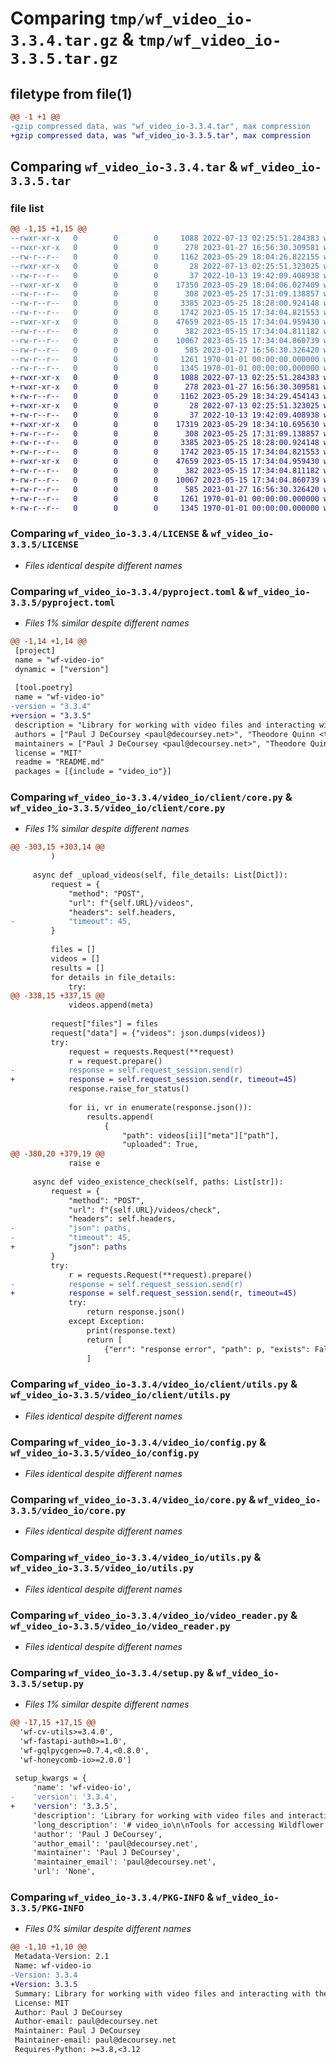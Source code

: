 # Comparing `tmp/wf_video_io-3.3.4.tar.gz` & `tmp/wf_video_io-3.3.5.tar.gz`

## filetype from file(1)

```diff
@@ -1 +1 @@
-gzip compressed data, was "wf_video_io-3.3.4.tar", max compression
+gzip compressed data, was "wf_video_io-3.3.5.tar", max compression
```

## Comparing `wf_video_io-3.3.4.tar` & `wf_video_io-3.3.5.tar`

### file list

```diff
@@ -1,15 +1,15 @@
--rwxr-xr-x   0        0        0     1088 2022-07-13 02:25:51.284383 wf_video_io-3.3.4/LICENSE
--rwxr-xr-x   0        0        0      278 2023-01-27 16:56:30.309581 wf_video_io-3.3.4/README.md
--rw-r--r--   0        0        0     1162 2023-05-29 18:04:26.822155 wf_video_io-3.3.4/pyproject.toml
--rwxr-xr-x   0        0        0       28 2022-07-13 02:25:51.323025 wf_video_io-3.3.4/video_io/__init__.py
--rw-r--r--   0        0        0       37 2022-10-13 19:42:09.408938 wf_video_io-3.3.4/video_io/client/__init__.py
--rwxr-xr-x   0        0        0    17350 2023-05-29 18:04:06.027409 wf_video_io-3.3.4/video_io/client/core.py
--rw-r--r--   0        0        0      308 2023-05-25 17:31:09.138857 wf_video_io-3.3.4/video_io/client/errors.py
--rw-r--r--   0        0        0     3385 2023-05-25 18:28:00.924148 wf_video_io-3.3.4/video_io/client/utils.py
--rw-r--r--   0        0        0     1742 2023-05-15 17:34:04.821553 wf_video_io-3.3.4/video_io/config.py
--rwxr-xr-x   0        0        0    47659 2023-05-15 17:34:04.959430 wf_video_io-3.3.4/video_io/core.py
--rw-r--r--   0        0        0      382 2023-05-15 17:34:04.811182 wf_video_io-3.3.4/video_io/log_retry.py
--rw-r--r--   0        0        0    10067 2023-05-15 17:34:04.860739 wf_video_io-3.3.4/video_io/utils.py
--rw-r--r--   0        0        0      585 2023-01-27 16:56:30.326420 wf_video_io-3.3.4/video_io/video_reader.py
--rw-r--r--   0        0        0     1261 1970-01-01 00:00:00.000000 wf_video_io-3.3.4/setup.py
--rw-r--r--   0        0        0     1345 1970-01-01 00:00:00.000000 wf_video_io-3.3.4/PKG-INFO
+-rwxr-xr-x   0        0        0     1088 2022-07-13 02:25:51.284383 wf_video_io-3.3.5/LICENSE
+-rwxr-xr-x   0        0        0      278 2023-01-27 16:56:30.309581 wf_video_io-3.3.5/README.md
+-rw-r--r--   0        0        0     1162 2023-05-29 18:34:29.454143 wf_video_io-3.3.5/pyproject.toml
+-rwxr-xr-x   0        0        0       28 2022-07-13 02:25:51.323025 wf_video_io-3.3.5/video_io/__init__.py
+-rw-r--r--   0        0        0       37 2022-10-13 19:42:09.408938 wf_video_io-3.3.5/video_io/client/__init__.py
+-rwxr-xr-x   0        0        0    17319 2023-05-29 18:34:10.695630 wf_video_io-3.3.5/video_io/client/core.py
+-rw-r--r--   0        0        0      308 2023-05-25 17:31:09.138857 wf_video_io-3.3.5/video_io/client/errors.py
+-rw-r--r--   0        0        0     3385 2023-05-25 18:28:00.924148 wf_video_io-3.3.5/video_io/client/utils.py
+-rw-r--r--   0        0        0     1742 2023-05-15 17:34:04.821553 wf_video_io-3.3.5/video_io/config.py
+-rwxr-xr-x   0        0        0    47659 2023-05-15 17:34:04.959430 wf_video_io-3.3.5/video_io/core.py
+-rw-r--r--   0        0        0      382 2023-05-15 17:34:04.811182 wf_video_io-3.3.5/video_io/log_retry.py
+-rw-r--r--   0        0        0    10067 2023-05-15 17:34:04.860739 wf_video_io-3.3.5/video_io/utils.py
+-rw-r--r--   0        0        0      585 2023-01-27 16:56:30.326420 wf_video_io-3.3.5/video_io/video_reader.py
+-rw-r--r--   0        0        0     1261 1970-01-01 00:00:00.000000 wf_video_io-3.3.5/setup.py
+-rw-r--r--   0        0        0     1345 1970-01-01 00:00:00.000000 wf_video_io-3.3.5/PKG-INFO
```

### Comparing `wf_video_io-3.3.4/LICENSE` & `wf_video_io-3.3.5/LICENSE`

 * *Files identical despite different names*

### Comparing `wf_video_io-3.3.4/pyproject.toml` & `wf_video_io-3.3.5/pyproject.toml`

 * *Files 1% similar despite different names*

```diff
@@ -1,14 +1,14 @@
 [project]
 name = "wf-video-io"
 dynamic = ["version"]
 
 [tool.poetry]
 name = "wf-video-io"
-version = "3.3.4"
+version = "3.3.5"
 description = "Library for working with video files and interacting with the wildflower video-service"
 authors = ["Paul J DeCoursey <paul@decoursey.net>", "Theodore Quinn <ted.quinn@wildflowerschools.org>"]
 maintainers = ["Paul J DeCoursey <paul@decoursey.net>", "Theodore Quinn <ted.quinn@wildflowerschools.org>", "Benjamin Jaffe-Talberg <ben.talberg@gmail.com>"]
 license = "MIT"
 readme = "README.md"
 packages = [{include = "video_io"}]
```

### Comparing `wf_video_io-3.3.4/video_io/client/core.py` & `wf_video_io-3.3.5/video_io/client/core.py`

 * *Files 1% similar despite different names*

```diff
@@ -303,15 +303,14 @@
         )
 
     async def _upload_videos(self, file_details: List[Dict]):
         request = {
             "method": "POST",
             "url": f"{self.URL}/videos",
             "headers": self.headers,
-            "timeout": 45,
         }
 
         files = []
         videos = []
         results = []
         for details in file_details:
             try:
@@ -338,15 +337,15 @@
             videos.append(meta)
 
         request["files"] = files
         request["data"] = {"videos": json.dumps(videos)}
         try:
             request = requests.Request(**request)
             r = request.prepare()
-            response = self.request_session.send(r)
+            response = self.request_session.send(r, timeout=45)
             response.raise_for_status()
 
             for ii, vr in enumerate(response.json()):
                 results.append(
                     {
                         "path": videos[ii]["meta"]["path"],
                         "uploaded": True,
@@ -380,20 +379,19 @@
             raise e
 
     async def video_existence_check(self, paths: List[str]):
         request = {
             "method": "POST",
             "url": f"{self.URL}/videos/check",
             "headers": self.headers,
-            "json": paths,
-            "timeout": 45,
+            "json": paths
         }
         try:
             r = requests.Request(**request).prepare()
-            response = self.request_session.send(r)
+            response = self.request_session.send(r, timeout=45)
             try:
                 return response.json()
             except Exception:
                 print(response.text)
                 return [
                     {"err": "response error", "path": p, "exists": False} for p in paths
                 ]
```

### Comparing `wf_video_io-3.3.4/video_io/client/utils.py` & `wf_video_io-3.3.5/video_io/client/utils.py`

 * *Files identical despite different names*

### Comparing `wf_video_io-3.3.4/video_io/config.py` & `wf_video_io-3.3.5/video_io/config.py`

 * *Files identical despite different names*

### Comparing `wf_video_io-3.3.4/video_io/core.py` & `wf_video_io-3.3.5/video_io/core.py`

 * *Files identical despite different names*

### Comparing `wf_video_io-3.3.4/video_io/utils.py` & `wf_video_io-3.3.5/video_io/utils.py`

 * *Files identical despite different names*

### Comparing `wf_video_io-3.3.4/video_io/video_reader.py` & `wf_video_io-3.3.5/video_io/video_reader.py`

 * *Files identical despite different names*

### Comparing `wf_video_io-3.3.4/setup.py` & `wf_video_io-3.3.5/setup.py`

 * *Files 1% similar despite different names*

```diff
@@ -17,15 +17,15 @@
  'wf-cv-utils>=3.4.0',
  'wf-fastapi-auth0>=1.0',
  'wf-gqlpycgen>=0.7.4,<0.8.0',
  'wf-honeycomb-io>=2.0.0']
 
 setup_kwargs = {
     'name': 'wf-video-io',
-    'version': '3.3.4',
+    'version': '3.3.5',
     'description': 'Library for working with video files and interacting with the wildflower video-service',
     'long_description': '# video_io\n\nTools for accessing Wildflower video data\n\n## Test\n\nTests are written with *behave* and *pytest*. As of 11/10/2022, *behave* tests are not functional.\n\n__Run pytest tests__\n\n```pytest```\n\n## Task list\n* ~~Add ability to request concatenation of videos~~ (11/7/2022)\n',
     'author': 'Paul J DeCoursey',
     'author_email': 'paul@decoursey.net',
     'maintainer': 'Paul J DeCoursey',
     'maintainer_email': 'paul@decoursey.net',
     'url': 'None',
```

### Comparing `wf_video_io-3.3.4/PKG-INFO` & `wf_video_io-3.3.5/PKG-INFO`

 * *Files 0% similar despite different names*

```diff
@@ -1,10 +1,10 @@
 Metadata-Version: 2.1
 Name: wf-video-io
-Version: 3.3.4
+Version: 3.3.5
 Summary: Library for working with video files and interacting with the wildflower video-service
 License: MIT
 Author: Paul J DeCoursey
 Author-email: paul@decoursey.net
 Maintainer: Paul J DeCoursey
 Maintainer-email: paul@decoursey.net
 Requires-Python: >=3.8,<3.12
```

